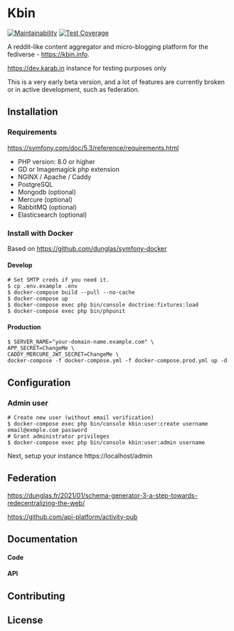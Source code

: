 # Kbin

[![Maintainability](https://api.codeclimate.com/v1/badges/ee285c05da04524ea2f9/maintainability)](https://codeclimate.com/github/ernestwisniewski/kbin/maintainability)
[![Test Coverage](https://api.codeclimate.com/v1/badges/ee285c05da04524ea2f9/test_coverage)](https://codeclimate.com/github/ernestwisniewski/kbin/test_coverage)

A reddit-like content aggregator and micro-blogging platform for the fediverse - https://kbin.info.

https://dev.karab.in instance for testing purposes only

This is a very early beta version, and a lot of features are currently broken or in active development, such as federation.

## Installation

### Requirements

https://symfony.com/doc/5.3/reference/requirements.html

* PHP version: 8.0 or higher
* GD or Imagemagick php extension
* NGINX / Apache / Caddy
* PostgreSQL
* Mongodb (optional)
* Mercure (optional)
* RabbitMQ (optional)
* Elasticsearch (optional)

### Install with Docker

Based on https://github.com/dunglas/symfony-docker

#### Develop

```console
# Set SMTP creds if you need it.
$ cp .env.example .env
$ docker-compose build --pull --no-cache
$ docker-compose up
$ docker-compose exec php bin/console doctrine:fixtures:load
$ docker-compose exec php bin/phpunit
```

#### Production

```console
$ SERVER_NAME="your-domain-name.example.com" \
APP_SECRET=ChangeMe \
CADDY_MERCURE_JWT_SECRET=ChangeMe \
docker-compose -f docker-compose.yml -f docker-compose.prod.yml up -d
```

## Configuration

### Admin user

```console
# Create new user (without email verification)
$ docker-compose exec php bin/console kbin:user:create username email@exmple.com password
# Grant administrator privileges
$ docker-compose exec php bin/console kbin:user:admin username
```

Next, setup your instance https://localhost/admin

## Federation

https://dunglas.fr/2021/01/schema-generator-3-a-step-towards-redecentralizing-the-web/

https://github.com/api-platform/activity-pub

## Documentation

#### Code

#### API

## Contributing

## License
